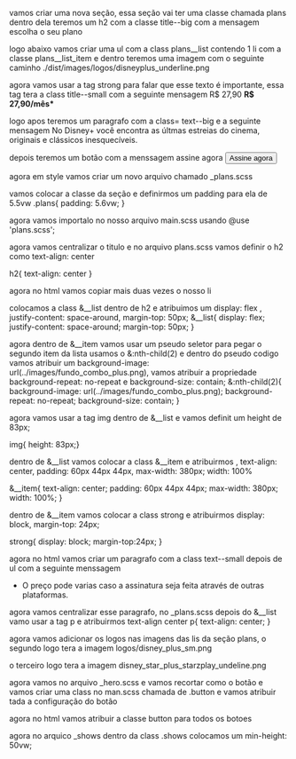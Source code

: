 vamos criar uma nova seção, essa seção vai ter uma classe chamada plans
dentro dela teremos um h2 com a classe title--big
com a mensagem escolha o seu plano

logo abaixo vamos criar uma ul com a class plans__list
contendo 1 li com a classe plans__list_item
e dentro teremos uma imagem com o seguinte caminho
./dist/images/logos/disneyplus_underline.png

agora vamos usar a tag strong para falar que esse texto é importante, essa tag tera a class title--small com a seguinte mensagem R$ 27,90
<strong class="title--small">R$ 27,90/mês*</strong>

logo apos teremos um paragrafo com a class= text--big e a seguinte mensagem
No Disney+ você encontra as últmas estreias do cinema, originais e clássicos inesquecíveis.

depois teremos um botão com a menssagem assine agora
<button>Assine agora</button>

agora em style vamos criar um novo arquivo chamado
_plans.scss

vamos colocar a classe da seção e definirmos um padding para ela de 5.5vw
.plans{
    padding: 5.6vw;
}

agora vamos importalo no nosso arquivo main.scss usando
@use 'plans.scss';

agora vamos centralizar o titulo e no arquivo plans.scss vamos definir o h2 como text-align: center

h2{
    text-align: center
}

agora no html vamos copiar mais duas vezes o nosso li

colocamos a class &__list dentro de h2 e atribuimos um display: flex , justify-content: space-around, margin-top: 50px;
&__list{
    display: flex;
    justify-content: space-around;
    margin-top: 50px;
}

agora dentro de &__item vamos usar um pseudo seletor para pegar o segundo item da lista usamos o &:nth-child(2) e dentro do pseudo codigo vamos atribuir um background-image: url(../images/fundo_combo_plus.png), vamos atribuir a propriedade background-repeat: no-repeat e background-size: contain;
&:nth-child(2){
    background-image: url(../images/fundo_combo_plus.png);
    background-repeat: no-repeat;
    background-size: contain;
}

agora vamos usar a tag img dentro de &__list e vamos definit um height de 83px;

img{ height: 83px;}

dentro de &__list vamos colocar a class &__item e atribuirmos , text-align: center, padding: 60px 44px 44px, max-width: 380px; width: 100%

&__item{
    text-align: center;
    padding: 60px 44px 44px;
    max-width: 380px;
    width: 100%;
}

dentro de &__item vamos colocar a class strong e atribuirmos display: block, margin-top: 24px;

strong{
    display: block;
    margin-top:24px;
}

agora no html vamos criar um paragrafo com a class text--small depois de ul com a seguinte menssagem
* O preço pode varias caso a assinatura seja feita através de outras plataformas.

 agora vamos centralizar esse paragrafo, no _plans.scss depois do &__list vamo usar a tag p e atribuirmos text-align center
 p{
    text-align: center;
 }

 agora vamos adicionar os logos nas imagens das lis da seção plans, o segundo logo tera a imagem logos/disney_plus_sm.png

 o terceiro logo tera  a imagem disney_star_plus_starzplay_undeline.png

 agora vamos no arquivo _hero.scss e vamos recortar como o botão e vamos criar uma class no man.scss chamada de .button e vamos atribuir tada a configuração do botão 

 agora no html vamos atribuir a classe button para todos os botoes

 agora no arquico _shows dentro da class .shows colocamos um min-height: 50vw; 

